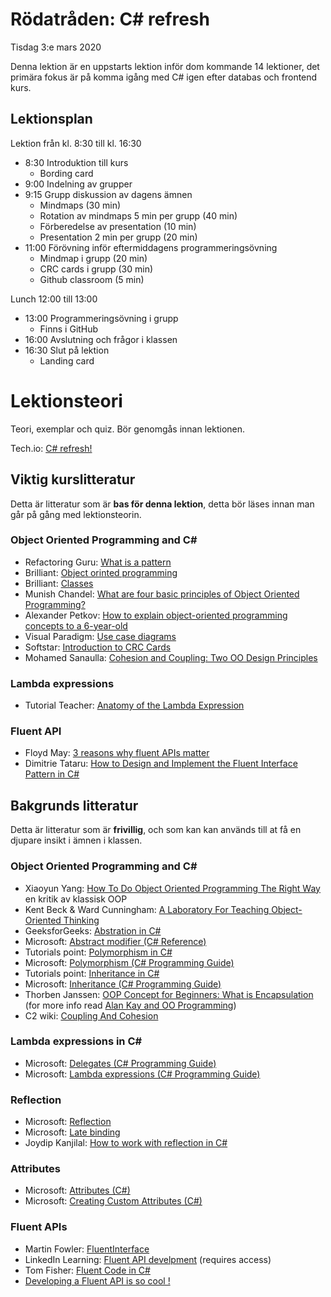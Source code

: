 # Rödatråden: C# refresh

Tisdag 3:e mars 2020

Denna lektion är en uppstarts lektion inför dom kommande 14 lektioner, det primära fokus är på komma igång med C# igen efter databas och frontend kurs.

## Lektionsplan
Lektion från kl. 8:30 till kl. 16:30

* 8:30 Introduktion till kurs
  * Bording card
* 9:00 Indelning av grupper
* 9:15 Grupp diskussion av dagens ämnen
  * Mindmaps (30 min)
  * Rotation av mindmaps 5 min per grupp (40 min)
  * Förberedelse av presentation (10 min)
  * Presentation 2 min per grupp (20 min)
* 11:00 Förövning inför eftermiddagens programmeringsövning
  * Mindmap i grupp (20 min)
  * CRC cards i grupp (30 min)
  * Github classroom (5 min)

Lunch 12:00 till 13:00

* 13:00 Programmeringsövning i grupp
  * Finns i GitHub
* 16:00 Avslutning och frågor i klassen
* 16:30 Slut på lektion
  * Landing card

# Lektionsteori

Teori, exemplar och quiz. Bör genomgås innan lektionen.

Tech.io: [C# refresh!](https://tech.io/playgrounds/52999/c-refresh/welcome)

## Viktig kurslitteratur

Detta är litteratur som är **bas för denna lektion**, detta bör läses innan man går på gång med lektionsteorin.

### Object Oriented Programming and C#

* Refactoring Guru: [What is a pattern](https://refactoring.guru/design-patterns/what-is-pattern)
* Brilliant: [Object orinted programming](https://brilliant.org/wiki/object-oriented-programming/)
* Brilliant: [Classes](https://brilliant.org/wiki/classes-oop/)
* Munish Chandel: [What are four basic principles of Object Oriented Programming?](https://medium.com/@cancerian0684/what-are-four-basic-principles-of-object-oriented-programming-645af8b43727)
* Alexander Petkov: [How to explain object-oriented programming concepts to a 6-year-old](https://www.freecodecamp.org/news/object-oriented-programming-concepts-21bb035f7260/)
* Visual Paradigm: [Use case diagrams](https://www.visual-paradigm.com/guide/uml-unified-modeling-language/what-is-use-case-diagram/)
* Softstar: [Introduction to CRC Cards](http://lore.ua.ac.be/Teaching/SE3BAC/CRCIntro.pdf)
* Mohamed Sanaulla: [Cohesion and Coupling: Two OO Design Principles](https://sanaulla.info/2008/06/26/cohesion-and-coupling-two-oo-design-principles/)

### Lambda expressions

* Tutorial Teacher: [Anatomy of the Lambda Expression](https://www.tutorialsteacher.com/linq/linq-lambda-expression)

### Fluent API

* Floyd May: [3 reasons why fluent APIs matter](https://www.pluralsight.com/blog/software-development/about-fluent-api)
* Dimitrie Tataru: [How to Design and Implement the Fluent Interface Pattern in C#](https://assist-software.net/blog/design-and-implement-fluent-interface-pattern-c)


## Bakgrunds litteratur
Detta är litteratur som är **frivillig**, och som kan kan används till at få en djupare insikt i ämnen i klassen.

### Object Oriented Programming and C#

* Xiaoyun Yang: [How To Do Object Oriented Programming The Right Way](https://codeburst.io/how-to-do-object-oriented-programming-the-right-way-1339c1a25286) en kritik av klassisk OOP
* Kent Beck & Ward Cunningham: [A Laboratory For Teaching  Object-Oriented Thinking](http://c2.com/doc/oopsla89/paper.html)
* GeeksforGeeks: [Abstration in C#](https://www.geeksforgeeks.org/c-sharp-abstraction/)
* Microsoft: [Abstract modifier (C# Reference)](https://docs.microsoft.com/en-us/dotnet/csharp/language-reference/keywords/abstract)
* Tutorials point: [Polymorphism in C#](https://www.tutorialspoint.com/csharp/csharp_polymorphism.htm)
* Microsoft: [Polymorphism (C# Programming Guide)](https://docs.microsoft.com/en-us/dotnet/csharp/programming-guide/classes-and-structs/polymorphism) 
* Tutorials point: [Inheritance in C#](https://www.tutorialspoint.com/csharp/csharp_inheritance.htm)
* Microsoft: [Inheritance (C# Programming Guide)](https://docs.microsoft.com/en-us/dotnet/csharp/programming-guide/classes-and-structs/inheritance)
* Thorben Janssen: [OOP Concept for Beginners: What is Encapsulation](https://stackify.com/oop-concept-for-beginners-what-is-encapsulation/)
  (for more info read [Alan Kay and OO Programming](https://ovid.github.io/articles/alan-kay-and-oo-programming.html))
* C2 wiki: [Coupling And Cohesion](https://wiki.c2.com/?CouplingAndCohesion)

### Lambda expressions in C#

* Microsoft: [Delegates (C# Programming Guide)](https://docs.microsoft.com/en-us/dotnet/csharp/programming-guide/delegates/)
* Microsoft: [Lambda expressions (C# Programming Guide)](https://docs.microsoft.com/en-us/dotnet/csharp/programming-guide/statements-expressions-operators/lambda-expressions)

### Reflection

* Microsoft: [Reflection](https://docs.microsoft.com/en-us/dotnet/csharp/programming-guide/concepts/reflection)
* Microsoft: [Late binding](https://docs.microsoft.com/en-us/dotnet/framework/reflection-and-codedom/dynamically-loading-and-using-types)
* Joydip Kanjilal: [How to work with reflection in C#](https://www.infoworld.com/article/3027240/how-to-work-with-reflection-in-c.html)

### Attributes

* Microsoft: [Attributes (C#)](https://docs.microsoft.com/en-us/dotnet/csharp/programming-guide/concepts/attributes/)
* Microsoft: [Creating Custom Attributes (C#)](https://docs.microsoft.com/en-us/dotnet/csharp/programming-guide/concepts/attributes/creating-custom-attributes)

### Fluent APIs

* Martin Fowler: [FluentInterface](https://martinfowler.com/bliki/FluentInterface.html)
* LinkedIn Learning: [Fluent API develpment](https://www.linkedin.com/learning/fluent-api-development-in-c-sharp/) (requires access)
* Tom Fisher: [Fluent Code in C#](https://www.red-gate.com/simple-talk/dotnet/net-framework/fluent-code-in-c/)
* [Developing a Fluent API is so cool !](https://medium.com/@ohadinho25/developing-a-fluent-api-is-so-cool-25e99cb64f7d)